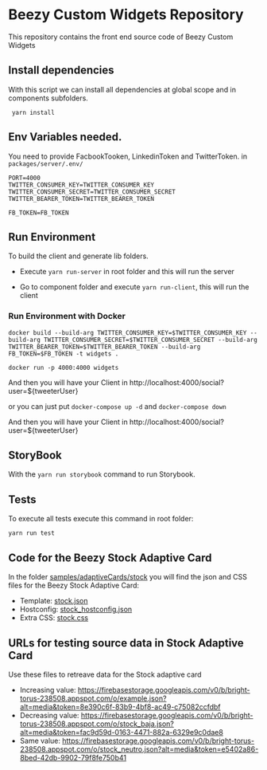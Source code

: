 # Beezy Custom Widgets Repository

This repository contains the front end source code of Beezy Custom Widgets



## Install dependencies

With this script we can install all dependencies at global scope and in components subfolders.


``` yarn install```

## Env Variables needed.

You need to provide FacbookTooken, LinkedinToken and TwitterToken.
in ```packages/server/.env/```

```
PORT=4000
TWITTER_CONSUMER_KEY=TWITTER_CONSUMER_KEY
TWITTER_CONSUMER_SECRET=TWITTER_CONSUMER_SECRET
TWITTER_BEARER_TOKEN=TWITTER_BEARER_TOKEN

FB_TOKEN=FB_TOKEN

```

## Run Environment

To build the client and generate lib folders.

* Execute ``` yarn run-server ``` in root folder and this will run the server

* Go to component folder and execute ``` yarn run-client ```, this will run the client

### Run Environment with Docker

 ```docker build --build-arg TWITTER_CONSUMER_KEY=$TWITTER_CONSUMER_KEY --build-arg TWITTER_CONSUMER_SECRET=$TWITTER_CONSUMER_SECRET --build-arg TWITTER_BEARER_TOKEN=$TWITTER_BEARER_TOKEN --build-arg FB_TOKEN=$FB_TOKEN -t widgets . ```

 ```docker run -p 4000:4000 widgets```

 And then you will have your Client in http://localhost:4000/social?user=${tweeterUser}

 or you can just put ```docker-compose up -d```
 and ```docker-compose down```

 And then you will have your Client in http://localhost:4000/social?user=${tweeterUser}


  


## StoryBook

With the ``` yarn run storybook ``` command to run Storybook.


## Tests

To execute all tests execute this command in root folder:

``` yarn run test ```




## Code for the Beezy Stock Adaptive Card
In the folder [samples/adaptiveCards/stock](samples/adaptiveCards/stock) you will find the json and CSS files for the Beezy Stock Adaptive Card:

* Template: [stock.json](samples/adaptiveCards/stock/stock.json)
* Hostconfig: [stock_hostconfig.json](samples/adaptiveCards/stock/stock_hostconfig.json)
* Extra CSS: [stock.css](samples/adaptiveCards/stock/stock.css)

## URLs for testing source data in Stock Adaptive Card
Use these files to retreave data for the Stock adaptive card

* Increasing value: https://firebasestorage.googleapis.com/v0/b/bright-torus-238508.appspot.com/o/example.json?alt=media&token=8e390c6f-83b9-4bf8-ac49-c75082ccfdbf
* Decreasing value: https://firebasestorage.googleapis.com/v0/b/bright-torus-238508.appspot.com/o/stock_baja.json?alt=media&token=fac9d59d-0163-4471-882a-6329e9c0dae8
* Same value: https://firebasestorage.googleapis.com/v0/b/bright-torus-238508.appspot.com/o/stock_neutro.json?alt=media&token=e5402a86-8bed-42db-9902-79f8fe750b41




